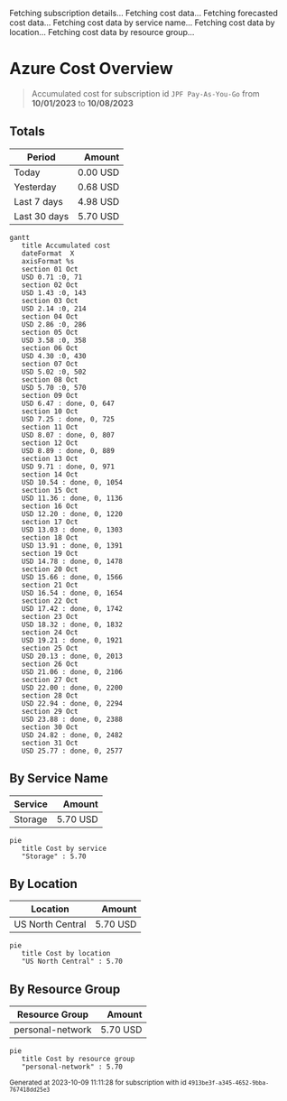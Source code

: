 Fetching subscription details...
Fetching cost data...
Fetching forecasted cost data...
Fetching cost data by service name...
Fetching cost data by location...
Fetching cost data by resource group...
# Azure Cost Overview

> Accumulated cost for subscription id `JPF Pay-As-You-Go` from **10/01/2023** to **10/08/2023**

## Totals

|Period|Amount|
|---|---:|
|Today|0.00 USD|
|Yesterday|0.68 USD|
|Last 7 days|4.98 USD|
|Last 30 days|5.70 USD|

```mermaid
gantt
   title Accumulated cost
   dateFormat  X
   axisFormat %s
   section 01 Oct
   USD 0.71 :0, 71
   section 02 Oct
   USD 1.43 :0, 143
   section 03 Oct
   USD 2.14 :0, 214
   section 04 Oct
   USD 2.86 :0, 286
   section 05 Oct
   USD 3.58 :0, 358
   section 06 Oct
   USD 4.30 :0, 430
   section 07 Oct
   USD 5.02 :0, 502
   section 08 Oct
   USD 5.70 :0, 570
   section 09 Oct
   USD 6.47 : done, 0, 647
   section 10 Oct
   USD 7.25 : done, 0, 725
   section 11 Oct
   USD 8.07 : done, 0, 807
   section 12 Oct
   USD 8.89 : done, 0, 889
   section 13 Oct
   USD 9.71 : done, 0, 971
   section 14 Oct
   USD 10.54 : done, 0, 1054
   section 15 Oct
   USD 11.36 : done, 0, 1136
   section 16 Oct
   USD 12.20 : done, 0, 1220
   section 17 Oct
   USD 13.03 : done, 0, 1303
   section 18 Oct
   USD 13.91 : done, 0, 1391
   section 19 Oct
   USD 14.78 : done, 0, 1478
   section 20 Oct
   USD 15.66 : done, 0, 1566
   section 21 Oct
   USD 16.54 : done, 0, 1654
   section 22 Oct
   USD 17.42 : done, 0, 1742
   section 23 Oct
   USD 18.32 : done, 0, 1832
   section 24 Oct
   USD 19.21 : done, 0, 1921
   section 25 Oct
   USD 20.13 : done, 0, 2013
   section 26 Oct
   USD 21.06 : done, 0, 2106
   section 27 Oct
   USD 22.00 : done, 0, 2200
   section 28 Oct
   USD 22.94 : done, 0, 2294
   section 29 Oct
   USD 23.88 : done, 0, 2388
   section 30 Oct
   USD 24.82 : done, 0, 2482
   section 31 Oct
   USD 25.77 : done, 0, 2577
```

## By Service Name

|Service|Amount|
|---|---:|
|Storage|5.70 USD|

```mermaid
pie
   title Cost by service
   "Storage" : 5.70
```

## By Location

|Location|Amount|
|---|---:|
|US North Central|5.70 USD|

```mermaid
pie
   title Cost by location
   "US North Central" : 5.70
```

## By Resource Group

|Resource Group|Amount|
|---|---:|
|personal-network|5.70 USD|

```mermaid
pie
   title Cost by resource group
   "personal-network" : 5.70
```

<sup>Generated at 2023-10-09 11:11:28 for subscription with id `4913be3f-a345-4652-9bba-767418dd25e3`</sup>

